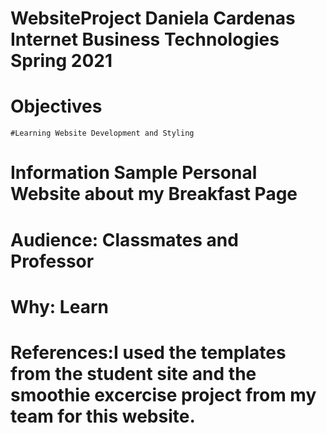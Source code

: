 # WebsiteProject Daniela Cardenas Internet Business Technologies Spring 2021
# Objectives 
    #Learning Website Development and Styling
# Information Sample Personal Website about my Breakfast Page
# Audience: Classmates and Professor 
# Why: Learn
# References:I used the templates from the student site and the smoothie excercise project from my team for this website.
